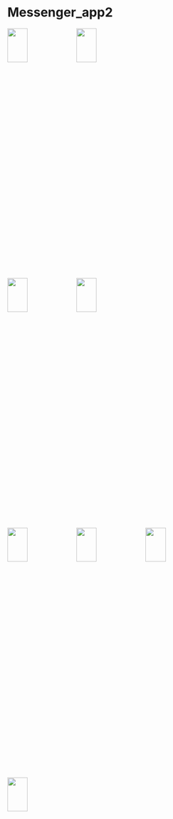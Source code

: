 # Messenger_app2

<img width=30% height=14% src="https://user-images.githubusercontent.com/62088928/199455519-27213896-19c8-4ee6-87a8-b32157a7aca4.jpg">     <img width=30% height=14% src="https://user-images.githubusercontent.com/62088928/199455572-58ada97c-1c3d-4e5e-afc6-e2469d9b6f83.jpg">
 
 
<img width=30% height=14% src="https://user-images.githubusercontent.com/62088928/205983933-dcddd0bc-ec10-430a-9da7-8dc884c1c4a3.jpg">   <img width=30% height=14% src="https://user-images.githubusercontent.com/62088928/199455794-5fc9ad55-9561-461d-8ecd-0879ca030e0c.jpg">


<img width=30% height=14% src="https://user-images.githubusercontent.com/62088928/205984069-902e9e43-94a4-44c3-aec1-192f09c3007f.jpg">   <img width=30% height=14% src="https://user-images.githubusercontent.com/62088928/205984146-96079130-b18b-4ec8-b6ee-f9dd88dd1a1c.jpg">   <img width=30% height=14% src="https://user-images.githubusercontent.com/62088928/205984203-043a9a1d-e59e-4507-b55a-d6a8383a1e8d.jpg">

<img width=30% height=14% src="https://user-images.githubusercontent.com/62088928/199455848-a5618a7e-525c-4602-9cb9-018d02c8e506.jpg">
